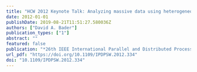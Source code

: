 ```yaml
---
title: "HCW 2012 Keynote Talk: Analyzing massive data using heterogeneous computing"
date: 2012-01-01
publishDate: 2019-08-21T11:51:27.580036Z
authors: ["David A. Bader"]
publication_types: ["1"]
abstract: ""
featured: false
publication: "*26th IEEE International Parallel and Distributed Processing Symposium Workshops & PhD Forum, IPDPS 2012, Shanghai, China, May 21-25, 2012*"
url_pdf: "https://doi.org/10.1109/IPDPSW.2012.334"
doi: "10.1109/IPDPSW.2012.334"
---
```


